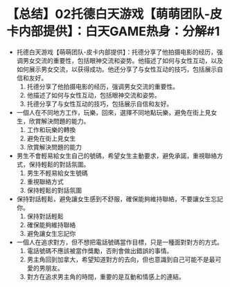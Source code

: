 # 【总结】02托德白天游戏【萌萌团队-皮卡内部提供】：白天GAME热身：分解#1

-   托德白天游戏【萌萌团队-皮卡内部提供】：托德分享了他拍摄电影的经历，强调男女交流的重要性，包括眼神交流和姿势。他描述了如何与女性互动，以及如何展示男女交流，以获得成功。他还分享了与女性互动的技巧，包括展示自信和友好。
    1.  托德分享了他拍摄电影的经历，强调男女交流的重要性。
    2.  他描述了如何与女性互动，包括眼神交流和姿势。
    3.  托德分享了与女性互动的技巧，包括展示自信和友好。
-   一個人在不同地方工作，玩樂，回來，選擇不同地點玩樂，避免在街上見女生，欣賞解決問題的能力。
    1.  工作和玩樂的轉換
    2.  避免在街上見女生
    3.  欣賞解決問題的能力
-   男生不會輕易給女生自己的號碼，希望女生主動要求，避免承諾，重視聯絡方式，保持輕鬆的對話氛圍。
    1.  男生不輕易給女生號碼
    2.  重視聯絡方式
    3.  保持輕鬆的對話氛圍
-   保持對話輕鬆，避免讓女生感到不舒服，確保能夠維持聯絡，不要讓女生忘記你。
    1.  保持對話輕鬆
    2.  確保能夠維持聯絡
    3.  避免讓女生忘記你
-   一個人在追求對方，但不想把電話號碼當作目標，只是一種面對對方的方式。
    1.  電話號碼不應該被當作獎勵，否則會做出錯誤的事情。
    2.  男主角回到加拿大，希望知道對方的去向，但也意識到自己可能不是最可愛的男朋友。
    3.  對方在追求男主角的時間，重要的是互動和情感上的連結。